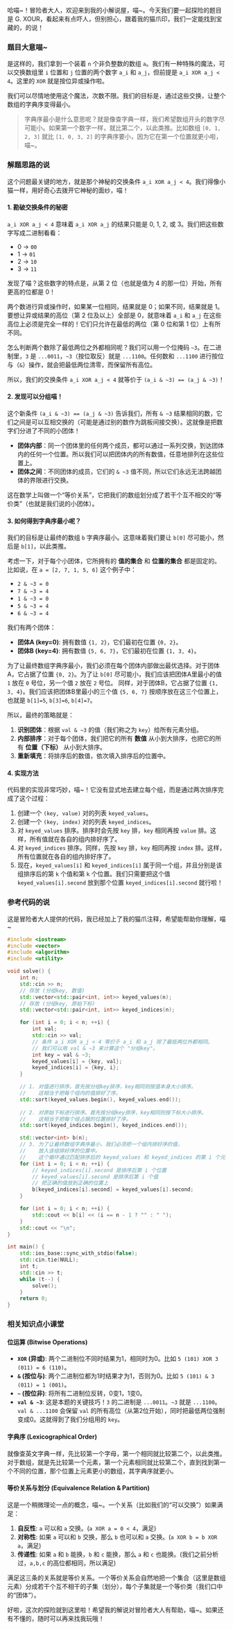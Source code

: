 哈喵~！冒险者大人，欢迎来到我的小解说屋，喵~。今天我们要一起探险的题目是 G. XOUR，看起来有点吓人，但别担心，跟着我的猫爪印，我们一定能找到宝藏的，的说！

### 题目大意喵~

是这样的，我们拿到一个装着 `n` 个非负整数的数组 `a`。我们有一种特殊的魔法，可以交换数组里 `i` 位置和 `j` 位置的两个数字 `a_i` 和 `a_j`，但前提是 `a_i XOR a_j < 4`。这里的 `XOR` 就是按位异或操作啦。

我们可以尽情地使用这个魔法，次数不限。我们的目标是，通过这些交换，让整个数组的字典序变得最小。

> 字典序最小是什么意思呢？就是像查字典一样，我们希望数组开头的数字尽可能小。如果第一个数字一样，就比第二个，以此类推。比如数组 `[0, 1, 2, 3]` 就比 `[1, 0, 3, 2]` 的字典序要小，因为它在第一个位置就更小啦，喵~。

### 解题思路的说

这个问题最关键的地方，就是那个神秘的交换条件 `a_i XOR a_j < 4`。我们得像小猫一样，用好奇心去拨开它神秘的面纱，喵！

#### 1. 勘破交换条件的秘密

`a_i XOR a_j < 4` 意味着 `a_i XOR a_j` 的结果只能是 0, 1, 2, 或 3。我们把这些数字写成二进制看看：
*   0 -> `00`
*   1 -> `01`
*   2 -> `10`
*   3 -> `11`

发现了喵？这些数字的特点是，从第 2 位（也就是值为 4 的那一位）开始，所有更高的位都是 0！

两个数进行异或操作时，如果某一位相同，结果就是 0；如果不同，结果就是 1。要想让异或结果的高位（第 2 位及以上）全部是 0，就意味着 `a_i` 和 `a_j` 在这些高位上必须是完全一样的！它们只允许在最低的两位（第 0 位和第 1 位）上有所不同。

怎么判断两个数除了最低两位之外都相同呢？我们可以用一个位掩码 `~3`。在二进制里，`3` 是 `...0011`，`~3`（按位取反）就是 `...1100`。任何数和 `...1100` 进行按位与（`&`）操作，就会把最低两位清零，而保留所有高位。

所以，我们的交换条件 `a_i XOR a_j < 4` 就等价于 `(a_i & ~3) == (a_j & ~3)`！

#### 2. 发现可以分组喵！

这个新条件 `(a_i & ~3) == (a_j & ~3)` 告诉我们，所有 `& ~3` 结果相同的数，它们之间是可以互相交换的（可能是通过别的数作为跳板间接交换）。这就像是把数字们分进了不同的小团体！

*   **团体内部**：同一个团体里的任何两个成员，都可以通过一系列交换，到达团体内的任何一个位置。所以我们可以把团体内的所有数值，任意地排列在这些位置上。
*   **团体之间**：不同团体的成员，它们的 `& ~3` 值不同，所以它们永远无法跨越团体的界限进行交换。

这在数学上叫做一个“等价关系”，它把我们的数组划分成了若干个互不相交的“等价类”（也就是我们说的小团体）。

#### 3. 如何得到字典序最小呢？

我们的目标是让最终的数组 `b` 字典序最小。这意味着我们要让 `b[0]` 尽可能小，然后是 `b[1]`，以此类推。

考虑一下，对于每个小团体，它所拥有的 **值的集合** 和 **位置的集合** 都是固定的。
比如说，在 `a = [2, 7, 1, 5, 6]` 这个例子中：
*   `2 & ~3 = 0`
*   `7 & ~3 = 4`
*   `1 & ~3 = 0`
*   `5 & ~3 = 4`
*   `6 & ~3 = 4`

我们有两个团体：
*   **团体A (key=0)**: 拥有数值 `{1, 2}`，它们最初在位置 `{0, 2}`。
*   **团体B (key=4)**: 拥有数值 `{5, 6, 7}`，它们最初在位置 `{1, 3, 4}`。

为了让最终数组字典序最小，我们必须在每个团体内部做出最优选择。对于团体A，它占据了位置 `{0, 2}`。为了让 `b[0]` 尽可能小，我们应该把团体A里最小的值 `1` 放在 `0` 号位，另一个值 `2` 放在 `2` 号位。
同样，对于团体B，它占据了位置 `{1, 3, 4}`。我们应该把团体B里最小的三个值 `{5, 6, 7}` 按顺序放在这三个位置上，也就是 `b[1]=5`, `b[3]=6`, `b[4]=7`。

所以，最终的策略就是：
1.  **识别团体**：根据 `val & ~3` 的值（我们称之为 `key`）给所有元素分组。
2.  **内部排序**：对于每个团体，我们把它的所有 **数值** 从小到大排序，也把它的所有 **位置（下标）** 从小到大排序。
3.  **重新填充**：将排序后的数值，依次填入排序后的位置中。

#### 4. 实现方法

代码里的实现非常巧妙，喵~！它没有显式地去建立每个组，而是通过两次排序完成了这个过程：
1.  创建一个 `(key, value)` 对的列表 `keyed_values`。
2.  创建一个 `(key, index)` 对的列表 `keyed_indices`。
3.  对 `keyed_values` 排序。排序时会先按 `key` 排，`key` 相同再按 `value` 排。这样，所有值就在各自的组内排好序了。
4.  对 `keyed_indices` 排序。同样，先按 `key` 排，`key` 相同再按 `index` 排。这样，所有位置就在各自的组内排好序了。
5.  现在，`keyed_values[i]` 和 `keyed_indices[i]` 属于同一个组，并且分别是该组排序后的第 `k` 个值和第 `k` 个位置。我们只需要把这个值 `keyed_values[i].second` 放到那个位置 `keyed_indices[i].second` 就行啦！

### 参考代码的说

这是冒险者大人提供的代码，我已经加上了我的猫爪注释，希望能帮助你理解，喵~

```cpp
#include <iostream>
#include <vector>
#include <algorithm>
#include <utility>

void solve() {
    int n;
    std::cin >> n;
    // 存放 (分组key, 数值)
    std::vector<std::pair<int, int>> keyed_values(n);
    // 存放 (分组key, 原始下标)
    std::vector<std::pair<int, int>> keyed_indices(n);

    for (int i = 0; i < n; ++i) {
        int val;
        std::cin >> val;
        // 条件 a_i XOR a_j < 4 等价于 a_i 和 a_j 除了最低两位外都相同。
        // 我们可以用 val & ~3 来计算这个 "分组key"。
        int key = val & ~3;
        keyed_values[i] = {key, val};
        keyed_indices[i] = {key, i};
    }

    // 1. 对值进行排序。首先按分组key排序，key相同则按值本身大小排序。
    //    这相当于把每个组内的值排好了序。
    std::sort(keyed_values.begin(), keyed_values.end());
    
    // 2. 对原始下标进行排序。首先按分组key排序，key相同则按下标大小排序。
    //    这相当于把每个组占据的位置排好了序。
    std::sort(keyed_indices.begin(), keyed_indices.end());

    std::vector<int> b(n);
    // 3. 为了让最终数组字典序最小，我们必须把一个组内排好序的值，
    //    放入该组排好序的位置中。
    //    这个循环通过匹配排序后的 keyed_values 和 keyed_indices 的第 i 个元素来实现这一点。
    for (int i = 0; i < n; ++i) {
        // keyed_indices[i].second 是排序后第 i 个位置
        // keyed_values[i].second 是排序后第 i 个值
        // 把正确的值放到正确的位置上
        b[keyed_indices[i].second] = keyed_values[i].second;
    }

    for (int i = 0; i < n; ++i) {
        std::cout << b[i] << (i == n - 1 ? "" : " ");
    }
    std::cout << "\n";
}

int main() {
    std::ios_base::sync_with_stdio(false);
    std::cin.tie(NULL);
    int t;
    std::cin >> t;
    while (t--) {
        solve();
    }
    return 0;
}
```

### 相关知识点小课堂

#### 位运算 (Bitwise Operations)
*   **`XOR` (异或)**: 两个二进制位不同时结果为1，相同时为0。比如 `5 (101) XOR 3 (011) = 6 (110)`。
*   **`&` (按位与)**: 两个二进制位都为1时结果才为1，否则为0。比如 `5 (101) & 3 (011) = 1 (001)`。
*   **`~` (按位非)**: 将所有二进制位反转，0变1，1变0。
*   **`val & ~3`**: 这是本题的关键技巧！`3` 的二进制是 `...0011`。`~3` 就是 `...1100`。`val & ...1100` 会保留 `val` 的所有高位（从第2位开始），同时把最低两位强制变成0。这就得到了我们分组用的 `key`。

#### 字典序 (Lexicographical Order)
就像查英文字典一样，先比较第一个字母，第一个相同就比较第二个，以此类推。对于数组，就是先比较第一个元素，第一个元素相同就比较第二个，直到找到第一个不同的位置，那个位置上元素更小的数组，其字典序就更小。

#### 等价关系与划分 (Equivalence Relation & Partition)
这是一个稍微理论一点的概念，喵~。一个关系（比如我们的“可以交换”）如果满足：
1.  **自反性**: `a` 可以和 `a` 交换。(`a XOR a = 0 < 4`，满足)
2.  **对称性**: 如果 `a` 可以和 `b` 交换，那么 `b` 也可以和 `a` 交换。(`a XOR b = b XOR a`，满足)
3.  **传递性**: 如果 `a` 和 `b` 能换，`b` 和 `c` 能换，那么 `a` 和 `c` 也能换。(我们之前分析过，`a,b,c` 的高位都相同，所以满足)

满足这三条的关系就是等价关系。一个等价关系会自然地把一个集合（这里是数组元素）分成若干个互不相干的子集（划分），每个子集就是一个等价类（我们口中的“团体”）。

好啦，这次的探险就到这里啦！希望我的解说对冒险者大人有帮助，喵~。如果还有不懂的，随时可以再来找我玩哦！